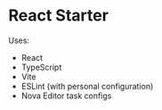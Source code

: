 # React Starter

Uses:
- React
- TypeScript
- Vite
- ESLint (with personal configuration)
- Nova Editor task configs
